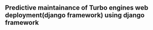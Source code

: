 ## Predictive maintainance of Turbo engines web deployment(django framework) using django framework
